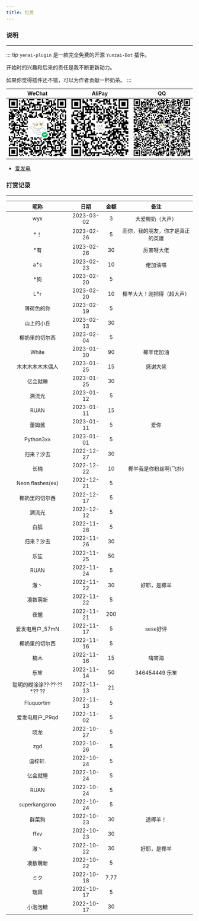```yaml
---
title: 打赏
---
```


### 说明

<hr />

::: tip
`yenai-plugin` 是一款完全免费的开源 `Yunzai-Bot` 插件。

开始时的兴趣和后来的责任是我不断更新动力。

如果你觉得插件还不错，可以为作者贡献一杯奶茶。
:::

| WeChat                                                               | AliPay                                                               | QQ                                                               |
| -------------------------------------------------------------------- | -------------------------------------------------------------------- | ---------------------------------------------------------------- |
| <img style="width: 160px" src="/sponsor-qrcode/qrcode-wechat.png" /> | <img style="width: 160px" src="/sponsor-qrcode/qrcode-alipay.png" /> | <img style="width: 160px" src="/sponsor-qrcode/qrcode-qq.png" /> |

- [爱发电](https://afdian.net/a/yeyang52)
### 打赏记录

<hr/>

|            昵称            |    日期    | 金额  |          备注          |
| :------------------------: | :--------: | :---: | :--------------------: |
|         wyx              |  2023-03-02  |  3  | 大爱椰奶（大声）|
|         *！               | 2023-02-26 | 5 | 而你，我的朋友，你才是真正的英雄 |
|           *有             | 2023-02-26  |  30 | 厉害呀大佬|
|           a*s              |  2023-02-23  |  10  | 佬加油喵|
|            *狗             |2023-02-20  |  5   |  |
|            L*r             | 2023-02-20 |   10   |椰羊大大！刚把得（超大声）|
|         薄荷色的你         | 2023-02-19 |   5   |                        |
|         山上的小丘         | 2023-02-13 |  30   |                        |
|       椰奶里的切尔西       | 2023-02-04 |   5   |                        |
|           White            | 2023-01-30 |  90   |       椰羊佬加油       |
|      木木木木木木偶人      | 2023-01-25 |  15   |        感谢大佬        |
|          亿会就睡          | 2023-01-25 |  30   |                        |
|           溯流光           | 2023-01-12 |   5   |                        |
|            RUAN            | 2023-01-11 |  15   |                        |
|           蕾姆酱           | 2023-01-11 |   5   |          爱你          |
|         Python3xx          | 2023-01-01 |   5   |                        |
|         归来？汐去         | 2022-12-27 |  30   |                        |
|            长楠            | 2022-12-22 |  10   | 椰羊我是你粉丝啊(飞扑) |
|      Neon flashes(ex)      | 2022-12-21 |   5   |                        |
|       椰奶里的切尔西       | 2022-12-17 |   5   |                        |
|           溯流光           | 2022-12-12 |   5   |                        |
|            白狐            | 2022-11-28 |   5   |                        |
|         归来？汐去         | 2022-11-26 |  30   |                        |
|            乐笙            | 2022-11-25 |  50   |                        |
|            RUAN            | 2022-11-24 |   5   |                        |
|            澈丶            | 2022-11-22 |  30   |      好耶，是椰羊      |
|          凑数萌新          | 2022-11-22 |   5   |                        |
|            夜魈            | 2022-11-21 |  200  |                        |
|      爱发电用户_57mN       | 2022-11-17 |   5   |        sese好评        |
|       椰奶里的切尔西       | 2022-11-16 |   5   |                        |
|            楠木            | 2022-11-16 |  15   |         嗨害海         |
|            乐笙            | 2022-11-14 |  50   |     346454449 乐笙     |
| 聪明的糊涂涂??·??·??*?? ?? | 2022-11-13 |  21   |                        |
|         Fluquortim         | 2022-11-13 |   5   |                        |
|      爱发电用户_P9qd       | 2022-11-02 |   5   |                        |
|            晓龙            | 2022-10-27 |   5   |                        |
|            zgd             | 2022-10-26 |   5   |                        |
|          温梓轩.           | 2022-10-24 |   5   |                        |
|          亿会就睡          | 2022-10-24 |   5   |                        |
|            RUAN            | 2022-10-24 |   5   |                        |
|       superkangaroo        | 2022-10-24 |   5   |                        |
|           群菜狗           | 2022-10-23 |  30   |        透椰羊！        |
|            ffxv            | 2022-10-23 |  30   |                        |
|            澈丶            | 2022-10-22 |  30   |      好耶，是椰羊      |
|          凑数萌新          | 2022-10-22 |   5   |                        |
|            ミク            | 2022-10-18 | 7.77  |                        |
|            瑞霖            | 2022-10-17 |   5   |                        |
|          小泡泡糖          | 2022-10-17 |  30   |                        |


